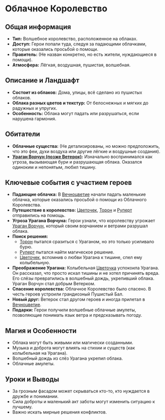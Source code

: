 # Облачное Королевство

## Общая информация
- **Тип:** Волшебное королевство, расположенное на облаках.
- **Доступ:** Герои попали туда, следуя за падающими облачками, которые оказались просьбой о помощи.
- **Правитель:** (Не назван конкретно, но есть жители, нуждающиеся в помощи).
- **Атмосфера:** Лёгкая, воздушная, пушистая, волшебная.

## Описание и Ландшафт
- **Состоит из облаков:** Дома, улицы, всё сделано из пушистых облаков.
- **Облака разных цветов и текстур:** От белоснежных и мягких до радужных и упругих.
- **Особенность:** Облака могут падать или разрушаться, если нарушена гармония.

## Обитатели
- **Облачные существа:** (Не детализированы, но можно предположить, что это феи, духи воздуха или другие лёгкие и воздушные создания).
- **[Ураган Ворчун (позже Ветерок)](characters/friends_allies/uragan_vorchun_veterok.md):** Изначально воспринимался как угроза, вызывающая бури и разрушающая облака. Оказался одиноким и непонятым, любил тишину.

## Ключевые события с участием героев
- **Падающие облачка:** В [Вечноцветие](places/vechnotsvetie_korolevstvo.md) начали падать маленькие облачка, которые оказались просьбой о помощи из Облачного Королевства.
- **Путешествие в королевство:** [Цветочек](characters/main_heroes/cvetochek.md), [Торон](characters/main_heroes/toron.md) и [Руперт](characters/main_heroes/rupert.md) отправились на помощь.
- **Угроза Урагана Ворчуна:** Герои узнали, что королевству угрожает [Ураган Ворчун](characters/friends_allies/uragan_vorchun_veterok.md), который своим ворчанием и ветрами разрушал облака.
- **Поиск решения:**
    - [Торон](characters/main_heroes/toron.md) пытался сразиться с Ураганом, но это только усиливало бурю.
    - [Руперт](characters/main_heroes/rupert.md) пытался найти магическое решение.
    - [Цветочек](characters/main_heroes/cvetochek.md), вспомнив о любви Урагана к тишине, спел ему колыбельную.
- **Преображение Урагана:** Колыбельная [Цветочка](characters/main_heroes/cvetochek.md) успокоила Урагана. Он рассказал, что просто искал тишины и не хотел причинять вреда. Его слёзы превратились в волшебный дождь, укрепивший облака. Ураган Ворчун стал добрым Ветерком.
- **Спасение королевства:** Облачное Королевство было спасено. В честь героев устроили грандиозный Пушистый Бал.
- **Новый друг:** Ветерок стал другом героев и иногда прилетал в [Вечноцветие](places/vechnotsvetie_korolevstvo.md).
- **Подарки:** Герои получили волшебные облачные амулеты, позволяющие понимать язык ветра и предсказывать погоду.

## Магия и Особенности
- Облака могут быть живыми или магически созданными.
- Музыка и доброта могут влиять на стихии и существ (как колыбельная на Урагана).
- Волшебный дождь из слёз Урагана укрепил облака.
- Облачные амулеты.

## Уроки и Выводы
- За грозным фасадом может скрываться кто-то, кто нуждается в дружбе и понимании.
- Сила доброты и маленький акт заботы могут изменить ситуацию к лучшему.
- Важно искать мирные решения конфликтов.
